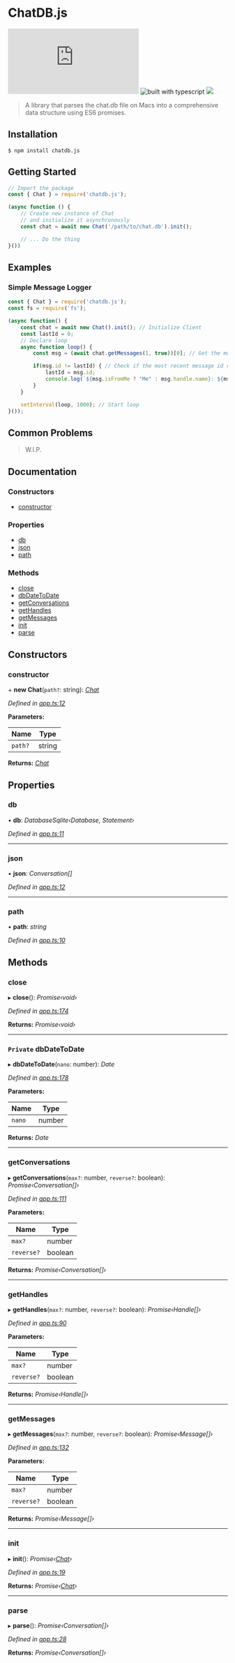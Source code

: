 # ChatDB.js
[![NPM version](https://img.shields.io/npm/v/glitchapi.js?style=flat-square)](https://www.npmjs.com/package/chatdb.js)
![built with typescript](https://camo.githubusercontent.com/92e9f7b1209bab9e3e9cd8cdf62f072a624da461/68747470733a2f2f666c61742e62616467656e2e6e65742f62616467652f4275696c74253230576974682f547970655363726970742f626c7565) 
[![](https://img.shields.io/badge/Give%20it%20a-star!-yellow?style=flat-square)](https://github.com/Zaedus/chatdb.js)
> A library that parses the chat.db file on Macs 
> into a comprehensive data structure using ES6 promises.

## Installation

`$ npm install chatdb.js`

## Getting Started

```js
// Import the package
const { Chat } = require('chatdb.js');

(async function () {
    // Create new instance of Chat 
    // and initialize it asynchronously
    const chat = await new Chat('/path/to/chat.db').init();

    // ... Do the thing
}())
```

## Examples

### Simple Message Logger

```js
const { Chat } = require('chatdb.js');
const fs = require('fs');

(async function() {
    const chat = await new Chat().init(); // Initialize Client
    const lastId = 0;
    // Declare loop
    async function loop() {
        const msg = (await chat.getMessages(1, true))[0]; // Get the most recent message

        if(msg.id != lastId) { // Check if the most recent message id changed
            lastId = msg.id;
            console.log(`${msg.isFromMe ? "Me" : msg.handle.name}: ${msg.text}`); // Format and log the message
        }
    }

    setInterval(loop, 1000); // Start loop
}());
```

## Common Problems

> W.I.P.

## Documentation

### Constructors

* [constructor](#constructor)

### Properties

* [db](#db)
* [json](#json)
* [path](#path)

### Methods

* [close](#close)
* [dbDateToDate](#private-dbdatetodate)
* [getConversations](#getconversations)
* [getHandles](#gethandles)
* [getMessages](#getmessages)
* [init](#init)
* [parse](#parse)

## Constructors

###  constructor

\+ **new Chat**(`path?`: string): *[Chat]()*

*Defined in [app.ts:12](https://github.com/Zaedus/chatdb.js/blob/7f08eae/app.ts#L12)*

**Parameters:**

Name | Type |
------ | ------ |
`path?` | string |

**Returns:** *[Chat]()*

## Properties

###  db

• **db**: *DatabaseSqlite‹Database, Statement›*

*Defined in [app.ts:11](https://github.com/Zaedus/chatdb.js/blob/7f08eae/app.ts#L11)*

___

###  json

• **json**: *Conversation[]*

*Defined in [app.ts:12](https://github.com/Zaedus/chatdb.js/blob/7f08eae/app.ts#L12)*

___

###  path

• **path**: *string*

*Defined in [app.ts:10](https://github.com/Zaedus/chatdb.js/blob/7f08eae/app.ts#L10)*

## Methods

###  close

▸ **close**(): *Promise‹void›*

*Defined in [app.ts:174](https://github.com/Zaedus/chatdb.js/blob/7f08eae/app.ts#L174)*

**Returns:** *Promise‹void›*

___

### `Private` dbDateToDate

▸ **dbDateToDate**(`nano`: number): *Date*

*Defined in [app.ts:178](https://github.com/Zaedus/chatdb.js/blob/7f08eae/app.ts#L178)*

**Parameters:**

Name | Type |
------ | ------ |
`nano` | number |

**Returns:** *Date*

___

###  getConversations

▸ **getConversations**(`max?`: number, `reverse?`: boolean): *Promise‹Conversation[]›*

*Defined in [app.ts:111](https://github.com/Zaedus/chatdb.js/blob/7f08eae/app.ts#L111)*

**Parameters:**

Name | Type |
------ | ------ |
`max?` | number |
`reverse?` | boolean |

**Returns:** *Promise‹Conversation[]›*

___

###  getHandles

▸ **getHandles**(`max?`: number, `reverse?`: boolean): *Promise‹Handle[]›*

*Defined in [app.ts:90](https://github.com/Zaedus/chatdb.js/blob/7f08eae/app.ts#L90)*

**Parameters:**

Name | Type |
------ | ------ |
`max?` | number |
`reverse?` | boolean |

**Returns:** *Promise‹Handle[]›*

___

###  getMessages

▸ **getMessages**(`max?`: number, `reverse?`: boolean): *Promise‹Message[]›*

*Defined in [app.ts:132](https://github.com/Zaedus/chatdb.js/blob/7f08eae/app.ts#L132)*

**Parameters:**

Name | Type |
------ | ------ |
`max?` | number |
`reverse?` | boolean |

**Returns:** *Promise‹Message[]›*

___

###  init

▸ **init**(): *Promise‹[Chat]()›*

*Defined in [app.ts:19](https://github.com/Zaedus/chatdb.js/blob/7f08eae/app.ts#L19)*

**Returns:** *Promise‹[Chat]()›*

___

###  parse

▸ **parse**(): *Promise‹Conversation[]›*

*Defined in [app.ts:28](https://github.com/Zaedus/chatdb.js/blob/7f08eae/app.ts#L28)*

**Returns:** *Promise‹Conversation[]›*
